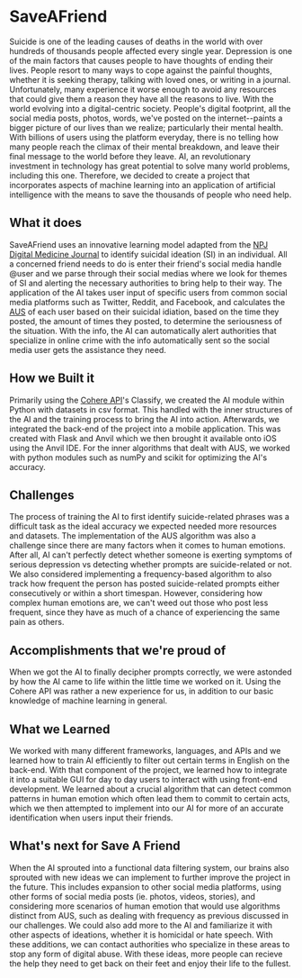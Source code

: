 # SaveAFriend
Suicide is one of the leading causes of deaths in the world with over
hundreds of thousands people affected every single year. Depression is
one of the main factors that causes people to have thoughts of ending their
lives. People resort to many ways to cope against the painful thoughts, whether
it is seeking therapy, talking with loved ones, or writing in a journal. 
Unfortunately, many experience it worse enough to avoid any resources that 
could give them a reason they have all the reasons to live. With the world evolving
into a digital-centric society. People's digital footprint, all the social media
posts, photos, words, we've posted on the internet--paints a bigger picture
of our lives than we realize; particularly their mental health. With
billions of users using the platform everyday, there is no telling how many
people reach the climax of their mental breakdown, and leave their final message
to the world before they leave. AI, an revolutionary investment in technology has
great potential to solve many world problems, including this one. Therefore,
we decided to create a project that incorporates aspects of machine learning into
an application of artificial intelligence with the means to save the thousands of people
who need help.

## What it does
SaveAFriend uses an innovative learning model adapted from the [NPJ Digital Medicine Journal](https://www.nature.com/articles/s41746-020-0287-6) to identify suicidal ideation (SI) in an individual. All a concerned friend needs to do is enter their friend's social media handle @user and we parse through their social medias where we look for themes of SI and alerting the necessary authorities to bring help to their way. The application of the AI takes user input of specific users from common social media platforms such as Twitter, Reddit, and Facebook, and calculates the [AUS](https://arize.com/blog/what-is-auc/#:~:text=To%20calculate%20AUC%2C%20we%20need,positive%20and%20negative%20classes%2C%20respectively) of each user based on their suicidal idiation, based on the time they posted, the amount of times they posted, to determine the seriousness of the situation. With the info, the AI can automatically alert authorities that specialize in online crime with the info automatically sent so the social media user gets the assistance they need. 

## How we Built it
Primarily using the [Cohere API](https://docs.cohere.ai/)'s Classify, we created the AI module within Python with datasets in
csv format. This handled with the inner structures of the AI and the training process
to bring the AI into action. Afterwards, we integrated the back-end of the project into
a mobile application. This was created with Flask and Anvil which we then brought it
available onto iOS using the Anvil IDE. For the inner algorithms that dealt with AUS, we
worked with python modules such as numPy and scikit for optimizing the AI's accuracy.

## Challenges
The process of training the AI to first identify suicide-related phrases was a difficult task as the ideal accuracy we expected
needed more resources and datasets. The implementation of the AUS algorithm was also a challenge since there are many factors
when it comes to human emotions. After all, AI can't perfectly detect whether someone is exerting symptoms of serious depression vs detecting whether prompts are suicide-related or not. We also considered implementing a frequency-based algorithm to also track how frequent the person has posted suicide-related prompts either consecutively or within a short timespan. However, considering how complex human emotions are, we can't weed out those who post less frequent, since they have as much of a chance of experiencing the same pain as others.

## Accomplishments that we're proud of
When we got the AI to finally decipher prompts correctly, we were astonded by how the AI came to life within the little time we worked on it. Using the Cohere API was rather a new experience for us, in addition to our basic knowledge of machine learning in general. 

## What we Learned
We worked with many different frameworks, languages, and APIs and we learned how to train AI efficiently to filter out certain terms in English on the back-end. With that component of the project, we learned how to integrate it into a suitable GUI for day to day users to interact with using front-end development. We learned about a crucial algorithm that can detect common patterns in human emotion which often lead them to commit to certain acts, which we then attempted to implement into our AI for more of an accurate identification when users input their friends.

## What's next for Save A Friend
When the AI sprouted into a functional data filtering system, our brains also sprouted with new ideas we can implement to further improve the project in the future. This includes expansion to other social media platforms, using other forms of social media posts (ie. photos, videos, stories), and considering more scenarios of human emotion that would use algorithms distinct from AUS, such as dealing with frequency as previous discussed in our challenges. We could also add more to the AI and familiarize it with other aspects of ideations, whether it is homicidal or hate speech. With these additions, we can contact authorities who specialize in these areas to stop any form of digital abuse. With these ideas, more people can recieve the help they need to get back on their feet and enjoy their life to the fullest. 
